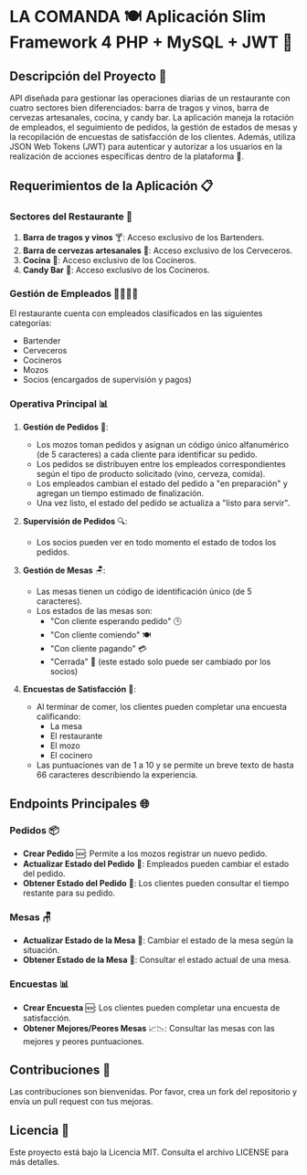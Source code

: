 LA COMANDA 🍽 Aplicación Slim Framework 4 PHP + MySQL + JWT 🚀
==================================================

## Descripción del Proyecto 🎯

API diseñada para gestionar las operaciones diarias de un restaurante con cuatro sectores bien diferenciados: barra de tragos y vinos, barra de cervezas artesanales, cocina, y candy bar. La aplicación maneja la rotación de empleados, el seguimiento de pedidos, la gestión de estados de mesas y la recopilación de encuestas de satisfacción de los clientes. 
Además, utiliza JSON Web Tokens (JWT) para autenticar y autorizar a los usuarios en la realización de acciones específicas dentro de la plataforma 🔐.

## Requerimientos de la Aplicación 📋

### Sectores del Restaurante 🍴

1. **Barra de tragos y vinos** 🍸: Acceso exclusivo de los Bartenders.
2. **Barra de cervezas artesanales** 🍺: Acceso exclusivo de los Cerveceros.
3. **Cocina** 🍲: Acceso exclusivo de los Cocineros.
4. **Candy Bar** 🍭: Acceso exclusivo de los Cocineros.

### Gestión de Empleados 👨‍🍳👩‍🍳

El restaurante cuenta con empleados clasificados en las siguientes categorías:

- Bartender
- Cerveceros
- Cocineros
- Mozos
- Socios (encargados de supervisión y pagos)

### Operativa Principal 📊

1. **Gestión de Pedidos** 📝:
   - Los mozos toman pedidos y asignan un código único alfanumérico (de 5 caracteres) a cada cliente para identificar su pedido.
   - Los pedidos se distribuyen entre los empleados correspondientes según el tipo de producto solicitado (vino, cerveza, comida).
   - Los empleados cambian el estado del pedido a "en preparación" y agregan un tiempo estimado de finalización.
   - Una vez listo, el estado del pedido se actualiza a "listo para servir".

2. **Supervisión de Pedidos** 🔍:
   - Los socios pueden ver en todo momento el estado de todos los pedidos.

3. **Gestión de Mesas** 🪑:
   - Las mesas tienen un código de identificación único (de 5 caracteres).
   - Los estados de las mesas son:
     - "Con cliente esperando pedido" 🕒
     - "Con cliente comiendo" 🍽
     - "Con cliente pagando" 💳
     - "Cerrada" 🚪 (este estado solo puede ser cambiado por los socios)

4. **Encuestas de Satisfacción** 📝:
   - Al terminar de comer, los clientes pueden completar una encuesta calificando:
     - La mesa
     - El restaurante 
     - El mozo
     - El cocinero
   - Las puntuaciones van de 1 a 10 y se permite un breve texto de hasta 66 caracteres describiendo la experiencia.

## Endpoints Principales 🌐

### Pedidos 📦

- **Crear Pedido** 🆕: Permite a los mozos registrar un nuevo pedido.
- **Actualizar Estado del Pedido** 🔄: Empleados pueden cambiar el estado del pedido.
- **Obtener Estado del Pedido** 📅: Los clientes pueden consultar el tiempo restante para su pedido.

### Mesas 🪑

- **Actualizar Estado de la Mesa** 🔄: Cambiar el estado de la mesa según la situación.
- **Obtener Estado de la Mesa** 📅: Consultar el estado actual de una mesa.

### Encuestas 📊

- **Crear Encuesta** 🆕: Los clientes pueden completar una encuesta de satisfacción.
- **Obtener Mejores/Peores Mesas** 📈📉: Consultar las mesas con las mejores y peores puntuaciones.

## Contribuciones 🤝

Las contribuciones son bienvenidas. Por favor, crea un fork del repositorio y envía un pull request con tus mejoras.

## Licencia 📄

Este proyecto está bajo la Licencia MIT. Consulta el archivo LICENSE para más detalles.
